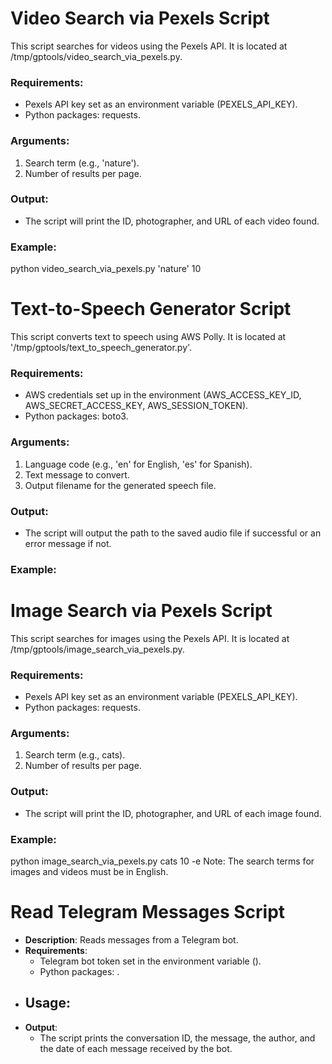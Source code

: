 # Video Search via Pexels Script
This script searches for videos using the Pexels API. It is located at /tmp/gptools/video_search_via_pexels.py.
### Requirements:
- Pexels API key set as an environment variable (PEXELS_API_KEY).
- Python packages: requests.
### Arguments:
1. Search term (e.g., 'nature').
2. Number of results per page.
### Output:
- The script will print the ID, photographer, and URL of each video found.
### Example:
python video_search_via_pexels.py 'nature' 10


# Text-to-Speech Generator Script
This script converts text to speech using AWS Polly. It is located at '/tmp/gptools/text_to_speech_generator.py'.
### Requirements:
- AWS credentials set up in the environment (AWS_ACCESS_KEY_ID, AWS_SECRET_ACCESS_KEY, AWS_SESSION_TOKEN).
- Python packages: boto3.
### Arguments:
1. Language code (e.g., 'en' for English, 'es' for Spanish).
2. Text message to convert.
3. Output filename for the generated speech file.
### Output:
- The script will output the path to the saved audio file if successful or an error message if not.
### Example:


# Image Search via Pexels Script
This script searches for images using the Pexels API. It is located at /tmp/gptools/image_search_via_pexels.py.
### Requirements:
- Pexels API key set as an environment variable (PEXELS_API_KEY).
- Python packages: requests.
### Arguments:
1. Search term (e.g., cats).
2. Number of results per page.
### Output:
- The script will print the ID, photographer, and URL of each image found.
### Example:
python image_search_via_pexels.py cats 10
-e 
Note: The search terms for images and videos must be in English.

# Read Telegram Messages Script
- **Description**: Reads messages from a Telegram bot.
- **Requirements**:
  - Telegram bot token set in the environment variable ().
  - Python packages: .
- **Usage**:
  - 
- **Output**:
  - The script prints the conversation ID, the message, the author, and the date of each message received by the bot.
